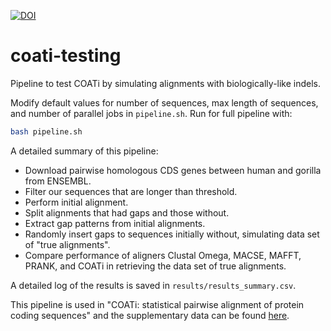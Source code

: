 [![DOI](https://zenodo.org/badge/533037260.svg)](https://zenodo.org/doi/10.5281/zenodo.11515933)

# coati-testing

Pipeline to test COATi by simulating alignments with biologically-like indels.

Modify default values for number of sequences, max length of sequences,
and number of parallel jobs in `pipeline.sh`. Run for full pipeline with:
```bash
bash pipeline.sh
```

A detailed summary of this pipeline:

- Download pairwise homologous CDS genes between human and gorilla from ENSEMBL.
- Filter our sequences that are longer than threshold.
- Perform initial alignment.
- Split alignments that had gaps and those without.
- Extract gap patterns from initial alignments.
- Randomly insert gaps to sequences initially without, simulating data set of
"true alignments".
- Compare performance of aligners Clustal Omega, MACSE, MAFFT, PRANK, and COATi
in retrieving the data set of true alignments.

A detailed log of the results is saved in `results/results_summary.csv`.

This pipeline is used in "COATi: statistical pairwise alignment of protein coding sequences" and the supplementary data can be found [here](https://figshare.com/articles/dataset/Supplementary_data_for_COATi_statistical_pairwise_alignment_of_protein_coding_sequences_/23064227).
